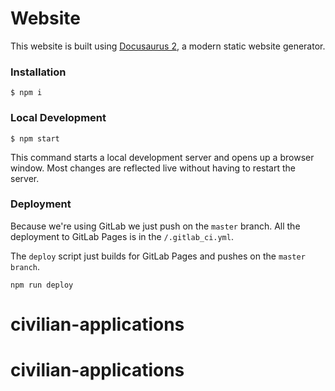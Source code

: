 # Website

This website is built using [Docusaurus 2](https://docusaurus.io/), a modern static website generator.

### Installation

```
$ npm i
```

### Local Development

```
$ npm start
```

This command starts a local development server and opens up a browser window. Most changes are reflected live without having to restart the server.

### Deployment

Because we're using GitLab we just push on the `master` branch. All the deployment to GitLab Pages is in the `/.gitlab_ci.yml`.

The `deploy` script just builds for GitLab Pages and pushes on the `master branch`.

```
npm run deploy
```

# civilian-applications
# civilian-applications
